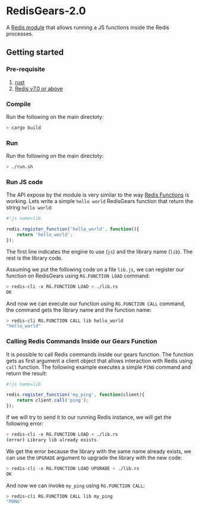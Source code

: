 # RedisGears-2.0

A [Redis module](https://redis.io/docs/modules/) that allows running a JS functions inside the Redis processes.

## Getting started
### Pre-requisite
1. [rust](https://www.rust-lang.org/tools/install)
2. [Redis v7.0 or above](https://redis.io/docs/stack/search/)

### Compile
Run the following on the main directoty:
```bash
> cargo build
```

### Run
Run the following on the main directoty:
```bash
> ./run.sh
```

### Run JS code
The API expose by the module is very similar to the way [Redis Functions](https://redis.io/docs/manual/programmability/functions-intro/) is working. Lets write a simple `hello world` RedisGears function that return the string `hello world`:
```js
#!js name=lib

redis.register_function('hello_world', function(){
    return 'hello_world';
});
```
The first line indicates the engine to use (`js`) and the library name (`lib`). The rest is the library code.


Assuming we put the following code on a file `lib.js`, we can register our function on RedisGears using `RG.FUNCTION LOAD` command:

```bash
> redis-cli -x RG.FUNCTION LOAD < ./lib.rs
OK
```

And now we can execute our function using `RG.FUNCTION CALL` command, the command gets the library name and the function name:

```bash
> redis-cli RG.FUNCTION CALL lib hello_world
"hello_world"
```

### Calling Redis Commands Inside our Gears Function

It is possible to call Redis commands inside our gears function. The function gets as first argument a client object that allows interaction with Redis using `call` function. The following example executes a simple `PING` command and return the result:

```js
#!js name=lib

redis.register_function('my_ping', function(client){
    return client.call('ping');
});
```

If we will try to send it to our running Redis instance, we will get the following error:
```bash
> redis-cli -x RG.FUNCTION LOAD < ./lib.rs
(error) Library lib already exists
```

We get the error because the library with the same name already exists, we can use the `UPGRADE` argument to upgrade the library with the new code:
```bash
> redis-cli -x RG.FUNCTION LOAD UPGRADE < ./lib.rs
OK
```

And now we can invoke `my_ping` using `RG.FUNCTION CALL`:
```bash
> redis-cli RG.FUNCTION CALL lib my_ping
"PONG"
```
